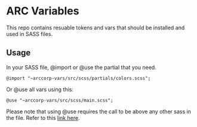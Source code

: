 # ARC Variables

This repo contains resuable tokens and vars that should be installed and used in SASS files.

## Usage
In your SASS file, @import or @use the partial that you need.

```
@import "~arccorp-vars/src/scss/partials/colors.scss";
```

Or @use all vars using this:

```
@use "~arccorp-vars/src/scss/main.scss";
```

Please note that using @use requires the call to be above any other sass in the file. Refer to this [link here](https://sass-lang.com/documentation/at-rules/use).